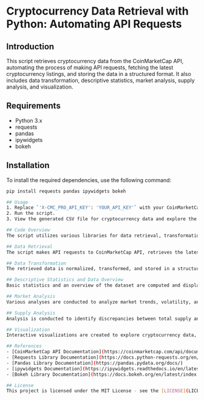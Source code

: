 # Cryptocurrency Data Retrieval with Python: Automating API Requests

## Introduction
This script retrieves cryptocurrency data from the CoinMarketCap API, automating the process of making API requests, fetching the latest cryptocurrency listings, and storing the data in a structured format. It also includes data transformation, descriptive statistics, market analysis, supply analysis, and visualization.

## Requirements
- Python 3.x
- requests
- pandas
- ipywidgets
- bokeh

## Installation

To install the required dependencies, use the following command:

```bash
pip install requests pandas ipywidgets bokeh

## Usage
1. Replace `'X-CMC_PRO_API_KEY': 'YOUR_API_KEY'` with your CoinMarketCap API key.
2. Run the script.
3. View the generated CSV file for cryptocurrency data and explore the analysis.

## Code Overview
The script utilizes various libraries for data retrieval, transformation, analysis, and visualization, including `requests`, `pandas`, `ipywidgets`, and `bokeh`.

## Data Retrieval
The script makes API requests to CoinMarketCap API, retrieves the latest cryptocurrency listings, and stores the data in a DataFrame.

## Data Transformation
The retrieved data is normalized, transformed, and stored in a structured format. Additional data normalization and manipulation are performed for analysis purposes.

## Descriptive Statistics and Data Overview
Basic statistics and an overview of the dataset are computed and displayed, including descriptive statistics for numeric columns, the number of cryptocurrencies per platform, and common tags associated with cryptocurrencies.

## Market Analysis
Various analyses are conducted to analyze market trends, volatility, and performance based on different time intervals. Cryptocurrencies with the highest and lowest price changes are identified.

## Supply Analysis
Analysis is conducted to identify discrepancies between total supply and circulating supply, as well as the proportion of cryptocurrencies with infinite supply. Cryptocurrencies with significant supply differences are highlighted.

## Visualization
Interactive visualizations are created to explore cryptocurrency data, including distribution of cryptocurrencies based on platforms and the relationship between platform characteristics and performance. Price vs. volume analysis is also visualized.

## References
- [CoinMarketCap API Documentation](https://coinmarketcap.com/api/documentation/v1/#)
- [Requests Library Documentation](https://docs.python-requests.org/en/latest/)
- [Pandas Library Documentation](https://pandas.pydata.org/docs/)
- [ipywidgets Documentation](https://ipywidgets.readthedocs.io/en/latest/)
- [Bokeh Library Documentation](https://docs.bokeh.org/en/latest/index.html)

## License
This project is licensed under the MIT License - see the [LICENSE](LICENSE) file for details.

